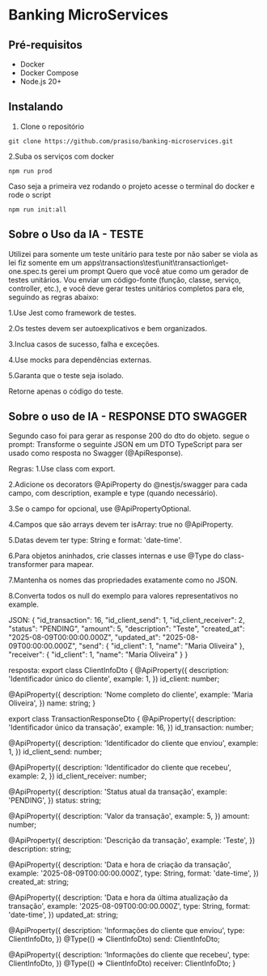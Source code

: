 # Banking MicroServices

## Pré-requisitos

- Docker
- Docker Compose
- Node.js 20+

## Instalando

1.  Clone o repositório
```
git clone https://github.com/prasiso/banking-microservices.git
```

2.Suba os serviços com docker
```
npm run prod
```

 Caso seja a primeira vez rodando o projeto acesse o terminal do docker e rode o script 
 ```
 npm run init:all
 ```


## Sobre o Uso da IA - TESTE
Utilizei para somente um teste unitário para teste por não saber se viola as lei fiz somente em um apps\transactions\test\unit\transaction\get-one.spec.ts
gerei um prompt
Quero que você atue como um gerador de testes unitários.
Vou enviar um código-fonte (função, classe, serviço, controller, etc.), e você deve gerar testes unitários completos para ele, seguindo as regras abaixo:

1.Use Jest como framework de testes.

2.Os testes devem ser autoexplicativos e bem organizados.

3.Inclua casos de sucesso, falha e exceções.

4.Use mocks para dependências externas.

5.Garanta que o teste seja isolado.

Retorne apenas o código do teste.


## Sobre o uso de IA - RESPONSE DTO SWAGGER
Segundo caso foi para gerar as response 200 do dto do objeto. segue o prompt:
Transforme o seguinte JSON em um DTO TypeScript para ser usado como resposta no Swagger (@ApiResponse).

Regras:
1.Use class com export.

2.Adicione os decorators @ApiProperty do @nestjs/swagger para cada campo, com description, example e type (quando necessário).

3.Se o campo for opcional, use @ApiPropertyOptional.

4.Campos que são arrays devem ter isArray: true no @ApiProperty.

5.Datas devem ter type: String e format: 'date-time'.

6.Para objetos aninhados, crie classes internas e use @Type do class-transformer para mapear.

7.Mantenha os nomes das propriedades exatamente como no JSON.

8.Converta todos os null do exemplo para valores representativos no example.

JSON:
{
  "id_transaction": 16,
  "id_client_send": 1,
  "id_client_receiver": 2,
  "status": "PENDING",
  "amount": 5,
  "description": "Teste",
  "created_at": "2025-08-09T00:00:00.000Z",
  "updated_at": "2025-08-09T00:00:00.000Z",
  "send": {
    "id_client": 1,
    "name": "Maria Oliveira"
  },
  "receiver": {
    "id_client": 1,
    "name": "Maria Oliveira"
  }
}

resposta: 
export class ClientInfoDto {
  @ApiProperty({
    description: 'Identificador único do cliente',
    example: 1,
  })
  id_client: number;

  @ApiProperty({
    description: 'Nome completo do cliente',
    example: 'Maria Oliveira',
  })
  name: string;
}

export class TransactionResponseDto {
  @ApiProperty({
    description: 'Identificador único da transação',
    example: 16,
  })
  id_transaction: number;

  @ApiProperty({
    description: 'Identificador do cliente que enviou',
    example: 1,
  })
  id_client_send: number;

  @ApiProperty({
    description: 'Identificador do cliente que recebeu',
    example: 2,
  })
  id_client_receiver: number;

  @ApiProperty({
    description: 'Status atual da transação',
    example: 'PENDING',
  })
  status: string;

  @ApiProperty({
    description: 'Valor da transação',
    example: 5,
  })
  amount: number;

  @ApiProperty({
    description: 'Descrição da transação',
    example: 'Teste',
  })
  description: string;

  @ApiProperty({
    description: 'Data e hora de criação da transação',
    example: '2025-08-09T00:00:00.000Z',
    type: String,
    format: 'date-time',
  })
  created_at: string;

  @ApiProperty({
    description: 'Data e hora da última atualização da transação',
    example: '2025-08-09T00:00:00.000Z',
    type: String,
    format: 'date-time',
  })
  updated_at: string;

  @ApiProperty({
    description: 'Informações do cliente que enviou',
    type: ClientInfoDto,
  })
  @Type(() => ClientInfoDto)
  send: ClientInfoDto;

  @ApiProperty({
    description: 'Informações do cliente que recebeu',
    type: ClientInfoDto,
  })
  @Type(() => ClientInfoDto)
  receiver: ClientInfoDto;
}



